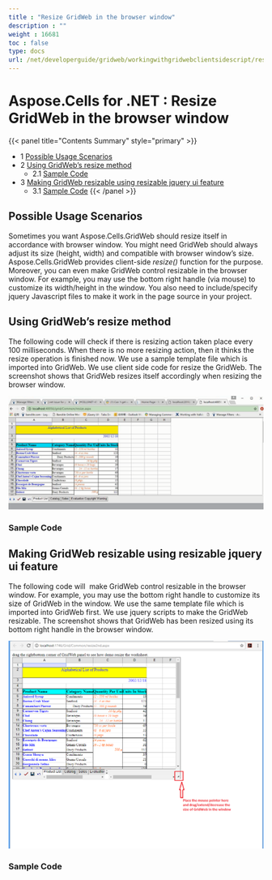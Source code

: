 ```yaml
---
title : "Resize GridWeb in the browser window" 
description : "" 
weight : 16681 
toc : false
type: docs
url: /net/developerguide/gridweb/workingwithgridwebclientsidescript/resize+gridweb+in+the+browser+window/
---
```


# Aspose.Cells for .NET : Resize GridWeb in the browser window


{{< panel title="Contents Summary" style="primary" >}}
*   1 [Possible Usage Scenarios](#possible-usage-scenarios)
*   2 [Using GridWeb’s resize method](#using-gridweb’s-resize-method)
    *   2.1 [Sample Code](#sample-code)
*   3 [Making GridWeb resizable using resizable jquery ui feature](#making-gridweb-resizable-using-resizable-jquery-ui-feature)
    *   3.1 [Sample Code](#sample-code)
{{< /panel >}}
 

## Possible Usage Scenarios

Sometimes you want Aspose.Cells.GridWeb should resize itself in accordance with browser window. You might need GridWeb should always adjust its size (height, width) and compatible with browser window’s size. Aspose.Cells.GridWeb provides client-side *resize()* function for the purpose. Moreover, you can even make GridWeb control resizable in the browser window. For example, you may use the bottom right handle (via mouse) to customize its width/height in the window. You also need to include/specify jquery Javascript files to make it work in the page source in your project.

## Using GridWeb’s resize method

The following code will check if there is resizing action taken place every 100 milliseconds. When there is no more resizing action, then it thinks the resize operation is finished now. We use a sample template file which is imported into GridWeb. We use client side code for resize the GridWeb. The screenshot shows that GridWeb resizes itself accordingly when resizing the browser window.

![image](48496688.png)

### Sample Code

## Making GridWeb resizable using resizable jquery ui feature

The following code will  make GridWeb control resizable in the browser window. For example, you may use the bottom right handle to customize its size of GridWeb in the window. We use the same template file which is imported into GridWeb first. We use jquery scripts to make the GridWeb resizable. The screenshot shows that GridWeb has been resized using its bottom right handle in the browser window.

![image](48496689.png)

### Sample Code

